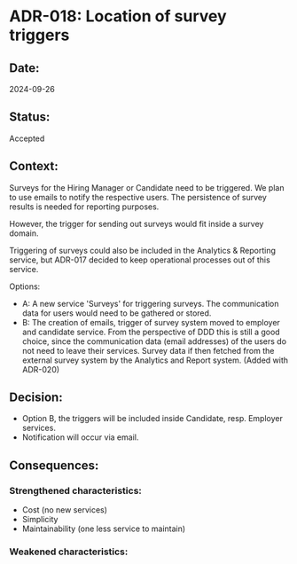 # ADR-018: Location of survey triggers

## Date:
2024-09-26

## Status:
Accepted

## Context:

Surveys for the Hiring Manager or Candidate need to be triggered.
We plan to use emails to notify the respective users.
The persistence of survey results is needed for reporting purposes.

However, the trigger for sending out surveys would fit inside a survey domain.

Triggering of surveys could also be included in the Analytics & Reporting service, 
but ADR-017 decided to keep operational processes out of this service.

Options:
- A: A new service 'Surveys' for triggering surveys. The communication data for users would need to be gathered or stored.
- B: The creation of emails, trigger of survey system moved to employer and candidate service.
 From the perspective of DDD this is still a good choice, since the communication data (email addresses)
of the users do not need to leave their services. Survey data if then fetched from the external survey system
by the Analytics and Report system. (Added with ADR-020)

## Decision:

- Option B, the triggers will be included inside Candidate, resp. Employer services.
- Notification will occur via email.

## Consequences:

### Strengthened characteristics:
- Cost (no new services)
- Simplicity
- Maintainability (one less service to maintain)

### Weakened characteristics:
